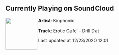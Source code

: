 ## Currently Playing on SoundCloud

[<img align="left" width="100" src="https://i1.sndcdn.com/artworks-000765448810-f3a9co-t50x50.jpg">](https://soundcloud.com/kinphonic/erotic-cafe-drill-dat?in=kinphonic/sets/heavyweight-vol-4)

**Artist**: Kinphonic 

**Track**: Erotic Cafe' - Drill Dat

Last updated at 12/23/2020 12:01
